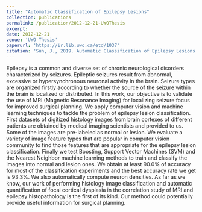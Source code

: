 ```yaml
---
title: "Automatic Classification of Epilepsy Lesions"
collection: publications
permalink: /publication/2012-12-21-UWOThesis
excerpt:
date: 2012-12-21
venue: 'UWO Thesis'
paperurl: 'https://ir.lib.uwo.ca/etd/1037'
citation: 'Sun, J., 2019. Automatic Classification of Epilepsy Lesions (Master`'`s thesis, Western University).'
---
```

Epilepsy is a common and diverse set of chronic neurological disorders characterized by seizures. Epileptic seizures result from abnormal, excessive or hypersynchronous neuronal activity in the brain. Seizure types are organized firstly according to whether the source of the seizure within the brain is localized or distributed. In this work, our objective is to validate the use of MRI (Magnetic Resonance Imaging) for localizing seizure focus for improved surgical planning. We apply computer vision and machine learning techniques to tackle the problem of epilepsy lesion classification. First datasets of digitized histology images from brain cortexes of different patients are obtained by medical imaging scientists and provided to us. Some of the images are pre-labeled as normal or lesion. We evaluate a variety of image feature types that are popular in computer vision community to find those features that are appropriate for the epilepsy lesion classification. Finally we test Boosting, Support Vector Machines (SVM) and the Nearest Neighbor machine learning methods to train and classify the images into normal and lesion ones. We obtain at least 90.0% of accuracy for most of the classification experiments and the best accuracy rate we get is 93.3%. We also automatically compute neuron densities. As far as we know, our work of performing histology image classification and automatic quantification of focal cortical dysplasia in the correlation study of MRI and epilepsy histopathology is the first of its kind. Our method could potentially provide useful information for surgical planning.
